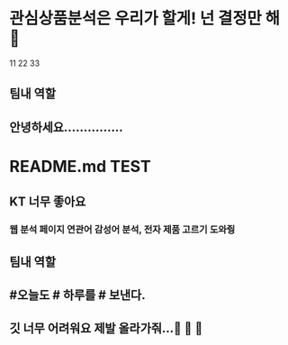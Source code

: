 # 관심상품분석은 우리가 할게! 넌 결정만 해 :speak_no_evil:

11
22
33

## 팀내 역할

## 안녕하세요...............





# README.md TEST 
## KT 너무 좋아요 
### 웹 분석 페이지 연관어 감성어 분석, 전자 제품 고르기 도와줭
## 팀내 역할
## #오늘도 # 하루를 # 보낸다.

## 깃 너무 어려워요 제발 올라가줘...:poop: :poop: :pray: 